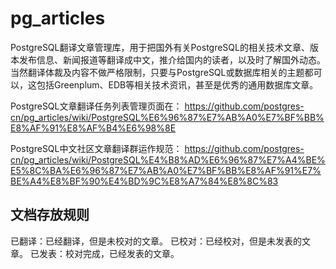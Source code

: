 # pg_articles
PostgreSQL翻译文章管理库，用于把国外有关PostgreSQL的相关技术文章、版本发布信息、新闻报道等翻译成中文，推介给国内的读者，以及时了解国外动态。当然翻译体裁及内容不做严格限制，只要与PostgreSQL或数据库相关的主题都可以，这包括Greenplum、EDB等相关技术资讯，甚至是优秀的通用数据库文章。


PostgreSQL文章翻译任务列表管理页面在：
https://github.com/postgres-cn/pg_articles/wiki/PostgreSQL%E6%96%87%E7%AB%A0%E7%BF%BB%E8%AF%91%E8%AF%B4%E6%98%8E


PostgreSQL中文社区文章翻译群运作规范：
https://github.com/postgres-cn/pg_articles/wiki/PostgreSQL%E4%B8%AD%E6%96%87%E7%A4%BE%E5%8C%BA%E6%96%87%E7%AB%A0%E7%BF%BB%E8%AF%91%E7%BE%A4%E8%BF%90%E4%BD%9C%E8%A7%84%E8%8C%83


## 文档存放规则

已翻译：已经翻译，但是未校对的文章。
已校对：已经校对，但是未发表的文章。
已发表：校对完成，已经发表的文章。
